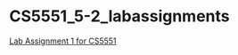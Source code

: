# CS5551_5-2_labassignments

[Lab Assignment 1 for CS5551](https://github.com/djyuhn/CS5551_5-2_labassignments/wiki/Lab-Assignment-1)
